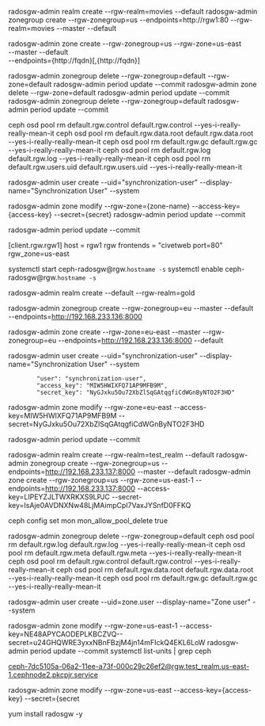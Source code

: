 radosgw-admin realm create --rgw-realm=movies --default
radosgw-admin zonegroup create --rgw-zonegroup=us --endpoints=http://rgw1:80 --rgw-realm=movies --master --default

radosgw-admin zone create --rgw-zonegroup=us --rgw-zone=us-east \
                            --master --default \
                            --endpoints={http://fqdn}[,{http://fqdn}]


radosgw-admin zonegroup delete --rgw-zonegroup=default --rgw-zone=default
radosgw-admin period update --commit
radosgw-admin zone delete --rgw-zone=default
radosgw-admin period update --commit
radosgw-admin zonegroup delete --rgw-zonegroup=default
radosgw-admin period update --commit


ceph osd pool rm default.rgw.control default.rgw.control --yes-i-really-really-mean-it
ceph osd pool rm default.rgw.data.root default.rgw.data.root --yes-i-really-really-mean-it
ceph osd pool rm default.rgw.gc default.rgw.gc --yes-i-really-really-mean-it
ceph osd pool rm default.rgw.log default.rgw.log --yes-i-really-really-mean-it
ceph osd pool rm default.rgw.users.uid default.rgw.users.uid --yes-i-really-really-mean-it

radosgw-admin user create --uid="synchronization-user" --display-name="Synchronization User" --system

radosgw-admin zone modify --rgw-zone={zone-name} --access-key={access-key} --secret={secret}
radosgw-admin period update --commit

radosgw-admin period update --commit

[client.rgw.rgw1]
host = rgw1
rgw frontends = "civetweb port=80"
rgw_zone=us-east


systemctl start ceph-radosgw@rgw.`hostname -s`
systemctl enable ceph-radosgw@rgw.`hostname -s`


radosgw-admin realm create --default --rgw-realm=gold

radosgw-admin zonegroup create --rgw-zonegroup=eu --master --default --endpoints=http://192.168.233.136:8000

radosgw-admin zone create --rgw-zone=eu-east --master --rgw-zonegroup=eu --endpoints=http://192.168.233.136:8000 --default

radosgw-admin user create --uid="synchronization-user" --display-name="Synchronization User" --system

            "user": "synchronization-user",
            "access_key": "MIW5HWIXFQ71AP9MFB9M",
            "secret_key": "NyGJxku5Ou72XbZlSqGAtqgfiCdWGnByNTO2F3HD"

radosgw-admin zone modify --rgw-zone=eu-east --access-key=MIW5HWIXFQ71AP9MFB9M --secret=NyGJxku5Ou72XbZlSqGAtqgfiCdWGnByNTO2F3HD

radosgw-admin period update --commit



radosgw-admin realm create --rgw-realm=test_realm --default
radosgw-admin zonegroup create --rgw-zonegroup=us --endpoints=http://192.168.233.137:8000 --master --default
radosgw-admin zone create --rgw-zonegroup=us --rgw-zone=us-east-1 --endpoints=http://192.168.233.137:8000 --access-key=LIPEYZJLTWXRKXS9LPJC --secret-key=IsAje0AVDNXNw48LjMAimpCpI7VaxJYSnfD0FFKQ


ceph config set mon mon_allow_pool_delete true

radosgw-admin zonegroup delete --rgw-zonegroup=default
ceph osd pool rm default.rgw.log default.rgw.log --yes-i-really-really-mean-it
ceph osd pool rm default.rgw.meta default.rgw.meta --yes-i-really-really-mean-it
ceph osd pool rm default.rgw.control default.rgw.control --yes-i-really-really-mean-it
ceph osd pool rm default.rgw.data.root default.rgw.data.root --yes-i-really-really-mean-it
ceph osd pool rm default.rgw.gc default.rgw.gc --yes-i-really-really-mean-it

radosgw-admin user create --uid=zone.user --display-name="Zone user" --system

radosgw-admin zone modify --rgw-zone=us-east-1 --access-key=NE48APYCAODEPLKBCZVQ--secret=u24GHQWRE3yxxNBnFBzjM4jn14mFIckQ4EKL6LoW
radosgw-admin period update --commit
systemctl list-units | grep ceph

 ceph-7dc5105a-06a2-11ee-a73f-000c29c26ef2@rgw.test_realm.us-east-1.cephnode2.pkcpjr.service

 radosgw-admin zone modify --rgw-zone=us-east --access-key={access-key} --secret={secret



 yum install radosgw -y